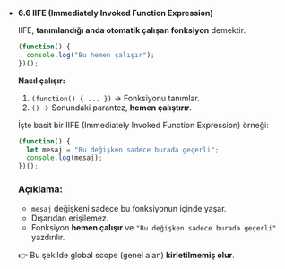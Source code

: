 - **6.6 IIFE (Immediately Invoked Function Expression)**
    
    IIFE, **tanımlandığı anda otomatik çalışan fonksiyon** demektir.
    
    ```jsx
    (function() {
      console.log("Bu hemen çalışır");
    })();
    
    ```
    
    **Nasıl çalışır:**
    
    1. `(function() { ... })` → Fonksiyonu tanımlar.
    2. `()` → Sonundaki parantez, **hemen çalıştırır**.
    
    İşte basit bir IIFE (Immediately Invoked Function Expression) örneği:
    
    ```jsx
    (function() {
      let mesaj = "Bu değişken sadece burada geçerli";
      console.log(mesaj);
    })();
    ```
    
    ### Açıklama:
    
    - `mesaj` değişkeni sadece bu fonksiyonun içinde yaşar.
    - Dışarıdan erişilemez.
    - Fonksiyon **hemen çalışır** ve `"Bu değişken sadece burada geçerli"` yazdırılır.
    
    👉 Bu şekilde global scope (genel alan) **kirletilmemiş olur**.